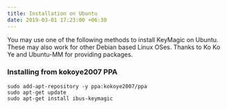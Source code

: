 ```yaml
---
title: Installation on Ubuntu
date: 2019-03-01 17:23:00 +06:30
---
```


You may use one of the following methods to install KeyMagic on Ubuntu. These may also work for other Debian based Linux OSes. Thanks to Ko Ko Ye and Ubuntu-MM for providing packages.

### Installing from kokoye2007 PPA
```
sudo add-apt-repository -y ppa:kokoye2007/ppa
sudo apt-get update
sudo apt-get install ibus-keymagic
```
